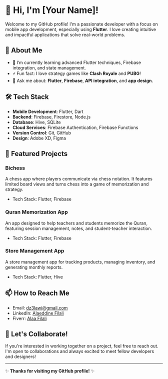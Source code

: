 # 👋 Hi, I'm [Your Name]!

Welcome to my GitHub profile! I'm a passionate developer with a focus on mobile app development, especially using **Flutter**. I love creating intuitive and impactful applications that solve real-world problems. 

## 🚀 About Me
- 🌱 I’m currently learning advanced Flutter techniques, Firebase integration, and state management.
- ⚡ Fun fact: I love strategy games like **Clash Royale** and **PUBG**! 
- 💬 Ask me about: **Flutter**, **Firebase**, **API integration**, and **app design**.

## 🛠 Tech Stack
- **Mobile Development**: Flutter, Dart
- **Backend**: Firebase, Firestore, Node.js
- **Database**: Hive, SQLite
- **Cloud Services**: Firebase Authentication, Firebase Functions
- **Version Control**: Git, GitHub
- **Design**: Adobe XD, Figma

## 🌟 Featured Projects
### Bichess
A chess app where players communicate via chess notation. It features limited board views and turns chess into a game of memorization and strategy.
- Tech Stack: Flutter, Firebase

### Quran Memorization App
An app designed to help teachers and students memorize the Quran, featuring session management, notes, and student-teacher interaction.
- Tech Stack: Flutter, Firebase

### Store Management App
A store management app for tracking products, managing inventory, and generating monthly reports.
- Tech Stack: Flutter, Hive

## 📫 How to Reach Me
- Email: [dz3lawi@gmail.com](mailto:dz3lawi@gmail.com)
- LinkedIn: [Alaeddine Filali](https://www.linkedin.com/in/alaeddine-filali-86283327b/)
- Fiverr: [Alaa Filali](https://www.fiverr.com/alaa_filali)

## 🌱 Let's Collaborate!
If you're interested in working together on a project, feel free to reach out. I'm open to collaborations and always excited to meet fellow developers and designers!

---

✨ **Thanks for visiting my GitHub profile!** ✨

